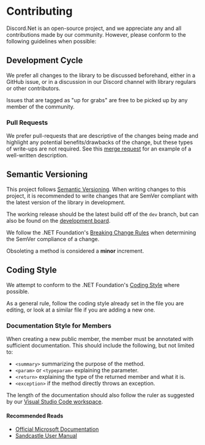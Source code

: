 # Contributing

Discord.Net is an open-source project, and we appreciate any and all
contributions made by our community. However, please conform to the
following guidelines when possible:

## Development Cycle

We prefer all changes to the library to be discussed beforehand,
either in a GitHub issue, or in a discussion in our Discord channel
with library regulars or other contributors.

Issues that are tagged as "up for grabs" are free to be picked up by
any member of the community.

### Pull Requests

We prefer pull-requests that are descriptive of the changes being made
and highlight any potential benefits/drawbacks of the change, but these
types of write-ups are not required. See this [merge request](https://github.com/RogueException/Discord.Net/pull/793)
for an example of a well-written description.

## Semantic Versioning

This project follows [Semantic Versioning](http://semver.org/). When
writing changes to this project, it is recommended to write changes
that are SemVer compliant with the latest version of the library in
development.

The working release should be the latest build off of the `dev` branch,
but can also be found on the [development board](https://github.com/RogueException/Discord.Net/projects/1).

We follow the .NET Foundation's [Breaking Change Rules](https://github.com/dotnet/corefx/blob/master/Documentation/coding-guidelines/breaking-change-rules.md)
when determining the SemVer compliance of a change.

Obsoleting a method is considered a **minor** increment.

## Coding Style

We attempt to conform to the .NET Foundation's [Coding Style](https://github.com/dotnet/corefx/blob/master/Documentation/coding-guidelines/coding-style.md)
where possible.

As a general rule, follow the coding style already set in the file you
are editing, or look at a similar file if you are adding a new one.

### Documentation Style for Members

When creating a new public member, the member must be annotated with sufficient documentation. This should include the
following, but not limited to:

* `<summary>` summarizing the purpose of the method.
* `<param>` or `<typeparam>` explaining the parameter.
* `<return>` explaining the type of the returned member and what it is.
* `<exception>` if the method directly throws an exception.

The length of the documentation should also follow the ruler as suggested by our
[Visual Studio Code workspace](Discord.Net.code-workspace).

#### Recommended Reads

* [Official Microsoft Documentation](https://docs.microsoft.com)
* [Sandcastle User Manual](https://ewsoftware.github.io/XMLCommentsGuide/html/4268757F-CE8D-4E6D-8502-4F7F2E22DDA3.htm)